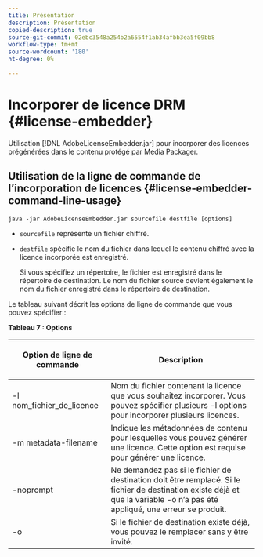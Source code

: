 ```yaml
---
title: Présentation
description: Présentation
copied-description: true
source-git-commit: 02ebc3548a254b2a6554f1ab34afbb3ea5f09bb8
workflow-type: tm+mt
source-wordcount: '180'
ht-degree: 0%

---
```


# Incorporer de licence DRM {#license-embedder}

Utilisation [!DNL AdobeLicenseEmbedder.jar] pour incorporer des licences prégénérées dans le contenu protégé par Media Packager.

## Utilisation de la ligne de commande de l’incorporation de licences {#license-embedder-command-line-usage}

```
java -jar AdobeLicenseEmbedder.jar sourcefile destfile [options]
```

* `sourcefile` représente un fichier chiffré.
* `destfile` spécifie le nom du fichier dans lequel le contenu chiffré avec la licence incorporée est enregistré.

  Si vous spécifiez un répertoire, le fichier est enregistré dans le répertoire de destination. Le nom du fichier source devient également le nom du fichier enregistré dans le répertoire de destination.

Le tableau suivant décrit les options de ligne de commande que vous pouvez spécifier :

**Tableau 7 : Options**

<table frame="all" colsep="1" rowsep="1" class="+ topic/table adobe-d/table " id="table_hnl_2sy_n4">  
 <thead class="- topic/thead "> 
  <tr rowsep="1" class="- topic/row "> 
   <th colname="1" class="- topic/entry entry"> <p class="- topic/p ">Option de ligne de commande </p> </th> 
   <th colname="2" class="- topic/entry entry"> <p class="- topic/p ">Description </p> </th> 
  </tr> 
 </thead>
 <tbody class="- topic/tbody "> 
  <tr rowsep="1" class="- topic/row "> 
   <td colname="1" class="- topic/entry "> <span class="+ topic/ph pr-d/codeph codeph"> -l nom_fichier_de_licence </span> </td> 
   <td colname="2" class="- topic/entry "> Nom du fichier contenant la licence que vous souhaitez incorporer. Vous pouvez spécifier plusieurs <span class="codeph"> -l </span> options pour incorporer plusieurs licences. </td> 
  </tr> 
  <tr rowsep="1" class="- topic/row "> 
   <td colname="1" class="- topic/entry "> <span class="+ topic/ph pr-d/codeph codeph"> -m metadata-filename </span> </td> 
   <td colname="2" class="- topic/entry "> Indique les métadonnées de contenu pour lesquelles vous pouvez générer une licence. Cette option est requise pour générer une licence. </td> 
  </tr> 
  <tr rowsep="1" class="- topic/row "> 
   <td colname="1" class="- topic/entry "> <span class="codeph"> -noprompt </span> </td> 
   <td colname="2" class="- topic/entry "> Ne demandez pas si le fichier de destination doit être remplacé. Si le fichier de destination existe déjà et que la variable <span class="codeph"> -o </span> n’a pas été appliqué, une erreur se produit. </td> 
  </tr> 
  <tr rowsep="0" class="- topic/row "> 
   <td colname="1" class="- topic/entry "> <span class="codeph"> -o </span> </td> 
   <td colname="2" class="- topic/entry "> Si le fichier de destination existe déjà, vous pouvez le remplacer sans y être invité. </td> 
  </tr> 
 </tbody> 
</table>
